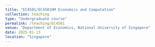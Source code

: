```yaml
---
title: "EC4501/EC4501HM Economics and Computation"
collection: teaching
type: "Undergraduate course"
permalink: /teaching/EC4501
venue: "Department of Economics, National University of Singapore"
date: 2025-01-13
location: "Singapore"
---
```



<br />

<!-- * [Introduction](/files/EC4501/intro.pdf){:target="_blank"}  -->
